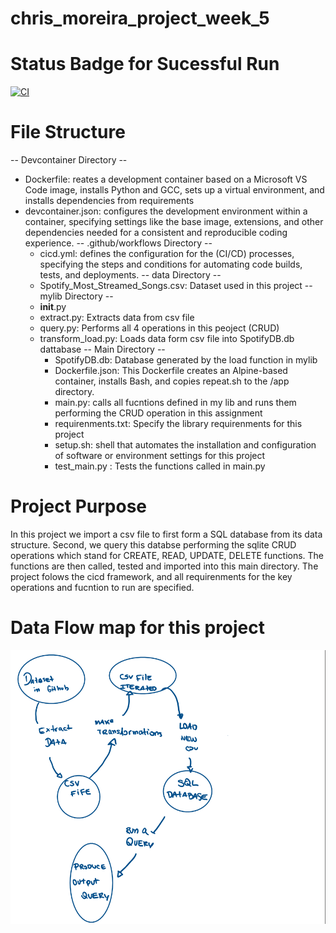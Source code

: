 # chris_moreira_project_week_5
# Status Badge for Sucessful Run
[![CI](https://github.com/nogibjj/chris_moreira_week5_python_sql_db_project/actions/workflows/cicd.yml/badge.svg)](https://github.com/nogibjj/chris_moreira_week5_python_sql_db_project/actions/workflows/cicd.yml)
# File Structure 
-- Devcontainer Directory -- 
- Dockerfile: reates a development container based on a Microsoft VS Code image, installs Python and GCC, sets up a virtual environment, and installs dependencies from requirements
- devcontainer.json: configures the development environment within a container, specifying settings like the base image, extensions, and other dependencies needed for a consistent and reproducible coding experience.
-- .github/workflows Directory --
  - cicd.yml: defines the configuration for the (CI/CD) processes, specifying the steps and conditions for automating code builds, tests, and deployments.
-- data Directory --
  - Spotify_Most_Streamed_Songs.csv: Dataset used in this project
-- mylib Directory --
  - __init__.py
  - extract.py: Extracts data from csv file
  - query.py: Performs all 4 operations in this peoject (CRUD)
  - transform_load.py: Loads data form csv file into SpotifyDB.db dattabase
 -- Main Directory --
    - SpotifyDB.db: Database generated by the load function in mylib 
    - Dockerfile.json: This Dockerfile creates an Alpine-based container, installs Bash, and copies repeat.sh to the /app directory.
    - main.py: calls all fucntions defined in my lib and runs them performing the CRUD operation in this assignment
    - requirenments.txt: Specify the library requirenments for this project
    - setup.sh: shell that automates the installation and configuration of software or environment settings for this project
    - test_main.py : Tests the functions called in main.py
  


# Project Purpose
In this project we import a csv file to first form a SQL database from its data structure. Second, we query this databse performing the sqlite CRUD operations which stand for CREATE, READ, UPDATE, DELETE functions. The functions are then called, tested and imported into this main directory. The project folows the cicd framework, and all requirenments for the key operations and fucntion to run are specified. 

# Data Flow map for this project
![alt text](image.png)




